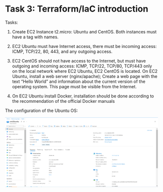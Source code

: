 # Task 3: Terraform/IaC introduction #

Tasks:
1. Create EC2 Instance t2.micro: Ubuntu and CentOS. Both instances must have a tag with names. 

2. EC2 Ubuntu must have Internet access, there must be incoming access: ICMP, TCP/22, 80, 443, and any outgoing access. 

3. EC2 CentOS should not have access to the Internet, but must have outgoing and incoming access: ICMP, TCP/22, TCP/80, TCP/443 only on the local network where EC2 Ubuntu, EC2 CentOS is located.  On EC2 Ubuntu, install a web server (nginx/apache); Create a web page with the text “Hello World” and information about the current version of the operating system. This page must be visible from the Internet. 

4. On EC2 Ubuntu install Docker, installation should be done according to the recommendation of the official Docker manuals 
 
The configuration of the Ubuntu OS:

![serverUbuntu](./images/Screenshot_3.png)
